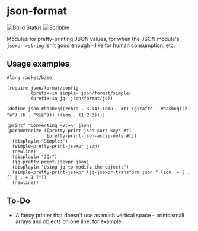json-format
===========

![Build Status](https://github.com/shawnw/racket-json-format/actions/workflows/ci.yml/badge.svg)
[![Scribble](https://img.shields.io/badge/Docs-Scribble-blue.svg)](https://docs.racket-lang.org/json-format/index.html)

Modules for pretty-printing JSON values, for when the JSON module's
`jsexpr->string` isn't good enough - like for human consumption, etc.

Usage examples
--------------

    #lang racket/base

    (require json/format/config
             (prefix-in simple- json/format/simple)
             (prefix-in jq- json/format/jq))

    (define json #hasheq((zebra . 3.14) (emu . #t) (giraffe . #hasheq((z . "a") (b . "와플"))) (lion . (1 2 3))))

    (printf "Converting ~V:~%" json)
    (parameterize ([pretty-print-json-sort-keys #t]
                   [pretty-print-json-ascii-only #t])
      (displayln "Simple:")
      (simple-pretty-print-jsexpr json)
      (newline)
      (displayln "JQ:")
      (jq-pretty-print-jsexpr json)
      (displayln "Using jq to modify the object:")
      (simple-pretty-print-jsexpr (jq-jsexpr-transform json ".lion |= [ .[] | . + 1 ]"))
      (newline))


To-Do
-----

* A fancy printer that doesn't use as much vertical space - prints small
  arrays and objects on one line, for example.
